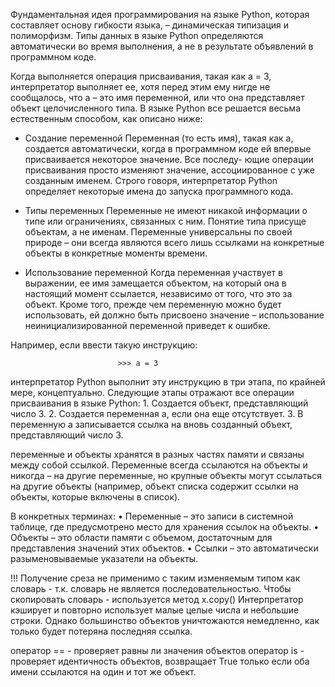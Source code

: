 Фундаментальная идея программирования на языке Python, которая составляет основу гибкости языка, – динамическая типизация и полиморфизм.
Типы данных в языке Python определяются автоматически во время выполнения, а не в результате объявлений в программном коде.

Когда выполняется операция присваивания, такая как a = 3, интерпретатор выполняет ее, хотя перед этим ему нигде не сообщалось, что a – это имя переменной, или что
она представляет объект целочисленного типа. В языке Python все решается весьма естественным способом, как описано ниже:

 - Создание переменной
Переменная (то есть имя), такая как a, создается автоматически, когда в программном коде ей впервые присваивается некоторое значение. Все последу-
ющие операции присваивания просто изменяют значение, ассоциированное с уже созданным именем. Строго говоря, интерпретатор Python определяет
некоторые имена до запуска программного кода.

 - Типы переменных
Переменные не имеют никакой информации о типе или ограничениях, связанных с ним. Понятие типа присуще объектам, а не именам. Переменные
универсальны по своей природе – они всегда являются всего лишь ссылками на конкретные объекты в конкретные моменты времени.

 - Использование переменной
Когда переменная участвует в выражении, ее имя замещается объектом, на который она в настоящий момент ссылается, независимо от того, что это за
объект. Кроме того, прежде чем переменную можно будет использовать, ей должно быть присвоено значение – использование неинициализированной
переменной приведет к ошибке.

Например, если ввести такую инструкцию:

                            >>> a = 3

интерпретатор Python выполнит эту инструкцию в три этапа, по крайней мере, концептуально. Следующие этапы отражают все операции присваивания в языке Python:
    1. Создается объект, представляющий число 3.
    2. Создается переменная a, если она еще отсутствует.
    3. В переменную a записывается ссылка на вновь созданный объект, представляющий число 3.

переменные и объекты хранятся в разных частях памяти и связаны между собой ссылкой. Переменные всегда ссылаются на объекты и никогда – на
другие переменные, но крупные объекты могут ссылаться на другие объекты (например, объект списка содержит ссылки на объекты, которые включены в список).

В конкретных терминах:
    • Переменные – это записи в системной таблице, где предусмотрено место для хранения ссылок на объекты.
    • Объекты – это области памяти с объемом, достаточным для представления значений этих объектов.
    • Ссылки – это автоматически разыменовываемые указатели на объекты.

!!! Получение среза не применимо с таким изменяемым типом как словарь - т.к. словарь не является последовательностью.
Чтобы скопировать словарь - используется метод x.copy()
Интерпретатор кэширует и повторно использует малые целые числа и небольшие строки.
Однако большинство объектов уничтожаются немедленно, как только будет потеряна последняя ссылка.

оператор == - проверяет равны ли значения объектов
оператор is - проверяет идентичность объектов, возвращает True только если оба имени ссылаются на один и тот же объект.
